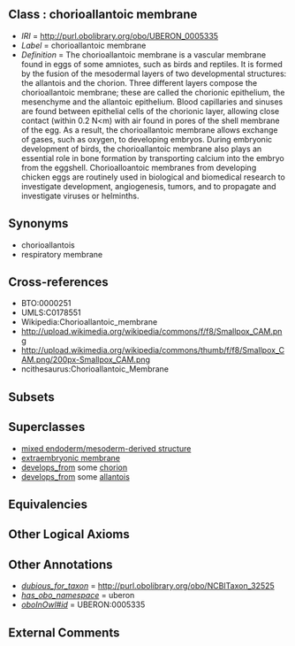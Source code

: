 
## Class : chorioallantoic membrane

 * *IRI* = http://purl.obolibrary.org/obo/UBERON_0005335
 * *Label* = chorioallantoic membrane
 * *Definition* = The chorioallantoic membrane is a vascular membrane found in eggs of some amniotes, such as birds and reptiles. It is formed by the fusion of the mesodermal layers of two developmental structures: the allantois and the chorion. Three different layers compose the chorioallantoic membrane; these are called the chorionic epithelium, the mesenchyme and the allantoic epithelium. Blood capillaries and sinuses are found between epithelial cells of the chorionic layer, allowing close contact (within 0.2 N<m) with air found in pores of the shell membrane of the egg. As a result, the chorioallantoic membrane allows exchange of gases, such as oxygen, to developing embryos. During embryonic development of birds, the chorioallantoic membrane also plays an essential role in bone formation by transporting calcium into the embryo from the eggshell. Chorioalloantoic membranes from developing chicken eggs are routinely used in biological and biomedical research to investigate development, angiogenesis, tumors, and to propagate and investigate viruses or helminths.

## Synonyms

 * chorioallantois
 * respiratory membrane

## Cross-references

 * BTO:0000251
 * UMLS:C0178551
 * Wikipedia:Chorioallantoic_membrane
 * http://upload.wikimedia.org/wikipedia/commons/f/f8/Smallpox_CAM.png
 * http://upload.wikimedia.org/wikipedia/commons/thumb/f/f8/Smallpox_CAM.png/200px-Smallpox_CAM.png
 * ncithesaurus:Chorioallantoic_Membrane

## Subsets


## Superclasses

 * [mixed endoderm/mesoderm-derived structure](../../UBERON/77/UBERON_0000077.md)
 * [extraembryonic membrane](../../UBERON/31/UBERON_0005631.md)
 * [develops_from](../../RO/02/RO_0002202.md) some [chorion](../../UBERON/24/UBERON_0003124.md)
 * [develops_from](../../RO/02/RO_0002202.md) some [allantois](../../UBERON/40/UBERON_0004340.md)

## Equivalencies


## Other Logical Axioms


## Other Annotations

 * *[dubious_for_taxon](../../core#dubious/on/core#dubious_for_taxon.md)* = http://purl.obolibrary.org/obo/NCBITaxon_32525
 * *[has_obo_namespace](../../ce/oboInOwl#hasOBONamespace.md)* = uberon
 * *[oboInOwl#id](../../id/oboInOwl#id.md)* = UBERON:0005335

## External Comments


